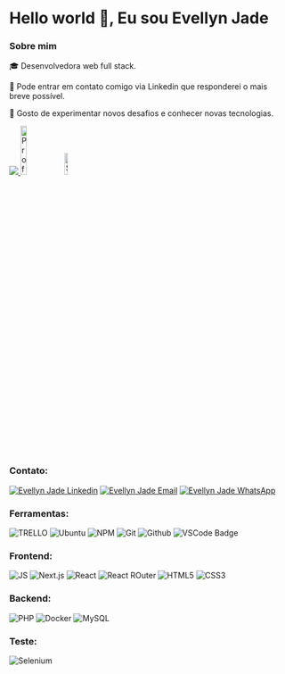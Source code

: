 <h1 align="left">Hello world 👋, Eu sou Evellyn Jade</h1>
<h3 align="left">Sobre mim</h3>
<p align="left">🎓 Desenvolvedora web full stack.</p>
<p align="left">💬 Pode entrar em contato comigo via Linkedin que responderei o mais breve possível.</p>
<p align="left">📝 Gosto de experimentar novos desafios e conhecer novas tecnologias.</p>


<a href="https://www.linkedin.com/in/evellyn-jade-76b3451bb/" target="_blank" rel="noreferrer"><img
src="https://img.shields.io/github/followers/evellyn-jade-76b3451bb?logo=github&style=for-the-badge&color=0891b2&labelColor=1c1917" />
</a>
 <img alt="Profile visitors" width="15%" src="https://komarev.com/ghpvc/?username=evellyn-jade"/>
  <img alt="Stars" width="10%" src="https://img.shields.io/github/stars/kaioruan?style=social"/>

<h3 align="left">Contato:</h3>
<p align="left">
 <a href="https://www.linkedin.com/in/evellyn-jade-76b3451bb/" target="blank"><img src="https://img.shields.io/badge/LinkedIn-0077B5?style=for-the-badge&logo=linkedin&logoColor=white" alt="Evellyn Jade Linkedin"/></a>
<a href="mailto:jadevellyn@gmail.com" target="blank"><img src="https://img.shields.io/badge/Gmail-D14836?style=for-the-badge&logo=gmail&logoColor=white" alt="Evellyn Jade Email"/></a>
 <a href="http://wa.me/5579988593329" target="blank"><img src="https://img.shields.io/badge/WhatsApp-25D366?style=for-the-badge&logo=whatsapp&logoColor=white" alt="Evellyn Jade WhatsApp"/></a>
</p>

<h3 align="left">Ferramentas:</h3>
<p align="left">
 <img src="https://img.shields.io/badge/Trello-0052CC?style=for-the-badge&logo=trello&logoColor=white" alt="TRELLO"/>
 <img src="https://img.shields.io/badge/Ubuntu-E95420?style=for-the-badge&logo=ubuntu&logoColor=white" alt="Ubuntu"/>
 <img src="https://img.shields.io/badge/NPM-%23000000.svg?style=for-the-badge&logo=npm&logoColor=white" alt="NPM" />
 <img src="https://img.shields.io/badge/git-%23F05033.svg?style=for-the-badge&logo=git&logoColor=white" alt="Git" />
 <img src="https://img.shields.io/badge/github-%23121011.svg?style=for-the-badge&logo=github&logoColor=white" alt="Github" />
 <img src="https://img.shields.io/badge/VSCode-0078D4?style=for-the-badge&logo=visual%20studio%20code&logoColor=white" alt="VSCode Badge"/>
</p>

<h3 align="left">Frontend:</h3>
<p align="left">
 <img src="https://img.shields.io/badge/JavaScript-323330?style=for-the-badge&logo=javascript&logoColor=F7DF1E" alt="JS"/>
 <img src="https://img.shields.io/badge/Next.js-%23000000.svg?style=for-the-badge&logo=next.js&logoColor=white" alt="Next.js"/>
 <img src="https://img.shields.io/badge/React-20232A?style=for-the-badge&logo=react&logoColor=61DAFB" alt="React"/>
 <img src="https://img.shields.io/badge/React_Router-CA4245?style=for-the-badge&logo=react-router&logoColor=white" alt="React ROuter"/>
 <img src="https://img.shields.io/badge/HTML5-E34F26?style=for-the-badge&logo=html5&logoColor=white" alt="HTML5"/>
 <img src="https://img.shields.io/badge/CSS3-1572B6?style=for-the-badge&logo=css3&logoColor=white" alt="CSS3"/>
</p>
 
<h3 align="left">Backend:</h3>
<p align="left">
 <img src="https://img.shields.io/badge/php-20232A?style=for-the-badge&logo=php&logoColor=AEB2D5" alt="PHP"/>
 <img src="https://img.shields.io/badge/Docker-2CA5E0?style=for-the-badge&logo=docker&logoColor=white" alt="Docker"/>
 <img src="https://img.shields.io/badge/MySQL-005C84?style=for-the-badge&logo=mysql&logoColor=white" alt="MySQL"/>
</p>

<h3 align="left">Teste:</h3>
<p align="left">
 <img src="https://img.shields.io/badge/selenium-%23000000.svg?style=for-the-badge&logo=selenium&logoColor=green" alt="Selenium"/>
</p>
